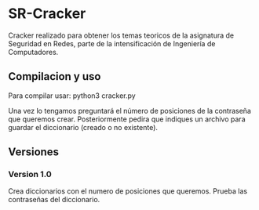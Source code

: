# SR-Cracker

Cracker realizado para obtener los temas teoricos de la asignatura de Seguridad en Redes, parte de la intensificación de Ingeniería de Computadores.

## Compilacion y uso
Para compilar usar:
python3 cracker.py

Una vez lo tengamos preguntará el número de posiciones de la contraseña que queremos crear. Posteriormente pedira que indiques un archivo para guardar el diccionario (creado o no existente). 

## Versiones
### Version 1.0
Crea diccionarios con el numero de posiciones que queremos.
Prueba las contraseñas del diccionario.
